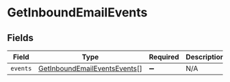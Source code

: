 # GetInboundEmailEvents


## Fields

| Field                                                                               | Type                                                                                | Required                                                                            | Description                                                                         |
| ----------------------------------------------------------------------------------- | ----------------------------------------------------------------------------------- | ----------------------------------------------------------------------------------- | ----------------------------------------------------------------------------------- |
| `events`                                                                            | [GetInboundEmailEventsEvents](../../models/shared/getinboundemaileventsevents.md)[] | :heavy_minus_sign:                                                                  | N/A                                                                                 |